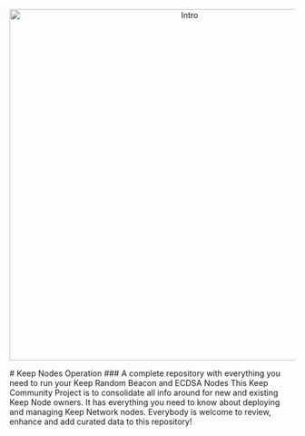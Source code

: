 <p align="center">
  <img width="619" alt="Intro" src="https://user-images.githubusercontent.com/68087535/88677628-e9ec5080-d0c3-11ea-9440-f2164352e54a.png">
</p>
# Keep Nodes Operation 
### A complete repository with everything you need to run your Keep Random Beacon and ECDSA Nodes
This Keep Community Project is to consolidate all info around for new and existing Keep Node owners. 
It has everything you need to know about deploying and managing Keep Network nodes.
Everybody is welcome to review, enhance and add curated data to this repository!



